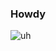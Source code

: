 ### Howdy
![uh](https://images.wallpapersden.com/image/download/anime-sunset-hd-alone-with-cat_bW5la2iUmZqaraWkpJRmbmdlrWZlbWU.jpg)
<!-- <img width="100%" src="https://github-readme-stats.vercel.app/api/top-langs/?username=danquox&theme=dark&layout=compact&card_width=1000" alt=""></img> -->
